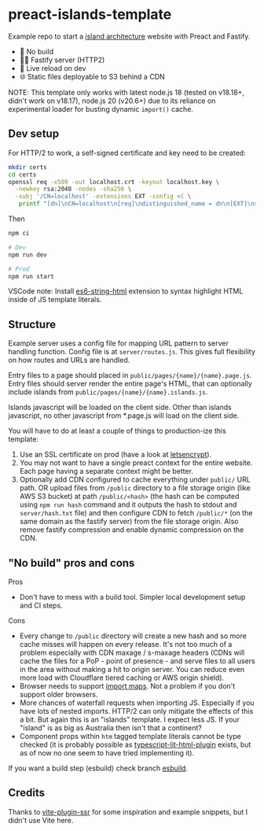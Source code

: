 # preact-islands-template

Example repo to start a [island architecture](https://jasonformat.com/islands-architecture/) website with Preact and Fastify.

- <span aria-hidden>🐇</span> No build
- <span aria-hidden>🤵‍♂️</span> Fastify server (HTTP2)
- <span aria-hidden>🔄</span> Live reload on dev
- <span aria-hidden>🌐</span> Static files deployable to S3 behind a CDN

NOTE: This template only works with latest node.js 18 (tested on v18.18+, didn't work on v18.17), node.js 20 (v20.6+) due to its reliance on experimental loader for busting dynamic `import()` cache.

## Dev setup

For HTTP/2 to work, a self-signed certificate and key need to be created:

```sh
mkdir certs
cd certs
openssl req -x509 -out localhost.crt -keyout localhost.key \
  -newkey rsa:2048 -nodes -sha256 \
  -subj '/CN=localhost' -extensions EXT -config <( \
   printf "[dn]\nCN=localhost\n[req]\ndistinguished_name = dn\n[EXT]\nsubjectAltName=DNS:localhost\nkeyUsage=digitalSignature\nextendedKeyUsage=serverAuth")
```

Then

```sh
npm ci

# Dev
npm run dev

# Prod
npm run start
```

VSCode note: Install [es6-string-html](https://marketplace.visualstudio.com/items?itemName=Tobermory.es6-string-html) extension to syntax highlight HTML inside of JS template literals.

## Structure

Example server uses a config file for mapping URL pattern to server handling function. Config file is at `server/routes.js`. This gives full flexibility on how routes and URLs are handled.

Entry files to a page should placed in `public/pages/{name}/{name}.page.js`. Entry files should server render the entire page's HTML, that can optionally include islands from `public/pages/{name}/{name}.islands.js`.

Islands javascript will be loaded on the client side. Other than islands javascript, no other javascript from \*.page.js will load on the client side.

You will have to do at least a couple of things to production-ize this template:

1. Use an SSL certificate on prod (have a look at [letsencrypt](https://www.npmjs.com/package/acme-client)).
2. You may not want to have a single preact context for the entire website. Each page having a separate context might be better.
3. Optionally add CDN configured to cache everything under `public/` URL path. OR upload files from `/public` directory to a file storage origin (like AWS S3 bucket) at path `/public/<hash>` (the hash can be computed using `npm run hash` command and it outputs the hash to stdout and `server/hash.txt` file) and then configure CDN to fetch `/public/*` (on the same domain as the fastify server) from the file storage origin. Also remove fastify compression and enable dynamic compression on the CDN.

## "No build" pros and cons

Pros

- Don't have to mess with a build tool. Simpler local development setup and CI steps.

Cons

- Every change to `/public` directory will create a new hash and so more cache misses will happen on every release. It's not too much of a problem especially with CDN maxage / s-maxage headers (CDNs will cache the files for a PoP - point of presence - and serve files to all users in the area without making a hit to origin server. You can reduce even more load with Cloudflare tiered caching or AWS origin shield).
- Browser needs to support [import maps](https://caniuse.com/import-maps). Not a problem if you don't support older browsers.
- More chances of waterfall requests when importing JS. Especially if you have lots of nested imports. HTTP/2 can only mitigate the effects of this a bit. But again this is an "islands" template. I expect less JS. If your "island" is as big as Australia then isn't that a continent?
- Component props within `htm` tagged template literals cannot be type checked (it is probably possible as [typescript-lit-html-plugin](https://github.com/microsoft/typescript-lit-html-plugin/tree/main) exists, but as of now no one seem to have tried implementing it).

If you want a build step (esbuild) check branch [esbuild](https://github.com/Munawwar/preact-islands-template/tree/build-free).

## Credits

Thanks to [vite-plugin-ssr](https://vite-plugin-ssr.com/) for some inspiration and example snippets, but I didn't use Vite here.
